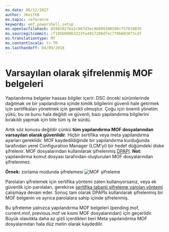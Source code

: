 ```yaml
---
ms.date: 06/12/2017
author: JKeithB
ms.topic: reference
keywords: wmf,powershell,setup
ms.openlocfilehash: 85982027ba1c967d3ec9b099300509cf5761807b
ms.sourcegitcommit: cf195b090b3223fa4917206dfec7f0b603873cdf
ms.translationtype: MT
ms.contentlocale: tr-TR
ms.lasthandoff: 04/09/2018
---
```

# <a name="mof-documents-are-encrypted-by-default"></a>Varsayılan olarak şifrelenmiş MOF belgeleri

Yapılandırma belgeler hassas bilgiler içerir. DSC önceki sürümlerinde dağıtmak ve bir yapılandırma içinde kimlik bilgilerini güvenli hale getirmek için sertifikaları yönetmek için gerekli olmuştur. Çoğu için önemli yönetim yükü, bu ve bunu hala değildi ve güvenli, bazı yapılandırma bilgilerini bırakıldı yapmak için bile tüm iş ile sürdü.

Artık söz konusu değildir çünkü **tüm yapılandırma MOF dosyalarından varsayılan olarak güvenlidir**. Hiçbir sertifika veya meta yapılandırma ayarları gereklidir. MOF kaydedildiğinde bir yapılandırma kurduğunda tarafından yerel Configuration Manager (LCM'yi) bir hedef düğümdeki diske şifrelenir. MOF dosyalarından kullanılarak şifrelenmiş [DPAPI](https://msdn.microsoft.com/library/ms995355.aspx). **Not:** yapılandırma komut dosyası tarafından oluşturulan MOF dosyalarından şifrelenmez.

**Örnek:** zorlama modunda şifrelemesi ![MOF şifreleme](../images/MOF_Encryption.jpg)

Parolaları şifrelemek için sertifika yöntemi zaten kullanıyorsanız, veya ek güvenlik için parolaları, gerekirse [sertifika tabanlı şifreleme varolan yöntemi](https://msdn.microsoft.com/powershell/dsc/securemof) çalışmaya devam eder. Sonuç tam olarak DPAPIs kullanılarak şifrelenmiş bir MOF belgenin ve ayrıca parolalara sahip içinde şifrelenmiş.

Bu şifreleme yalnızca yapılandırma MOF belgeleri (pending.mof, current.mof, previous.mof ve kısmi MOF dosyalarından) için geçerlidir. Büyük olasılıkla daha az gizli içerdikleri beri Meta yapılandırma MOF dosyalarından hala düz metin olarak kaydedilir.